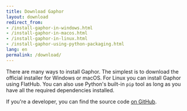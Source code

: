 ```yaml
---
title: Download Gaphor
layout: download
redirect_from:
- /install-gaphor-in-windows.html
- /install-gaphor-in-macos.html
- /install-gaphor-in-linux.html
- /install-gaphor-using-python-packaging.html
lang: en
permalink: /download/
---
```


There are many ways to install Gaphor. The simplest is to download the official
installer for Windows or macOS. For Linux you can install Gaphor using FlatHub.
You can also use Python's built-in `pip` tool as long as you have all the
required dependencies installed.

If you're a developer, you can find the source code [on
GitHub](https://github.com/gaphor/gaphor).

